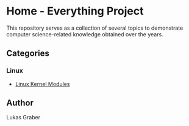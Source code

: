 # Home - Everything Project

This repository serves as a collection of several topics to demonstrate computer
science-related knowledge obtained over the years.

## Categories

### Linux

- [Linux Kernel Modules](linux/kernel_modules)


## Author

Lukas Graber

